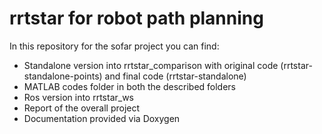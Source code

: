 # rrtstar for robot path planning
In this repository for the sofar project you can find:

- Standalone version into rrtstar_comparison with original code (rrtstar-standalone-points) and final code (rrtstar-standalone)
- MATLAB codes folder in both the described folders
- Ros version into rrtstar_ws
- Report of the overall project
- Documentation provided via Doxygen
